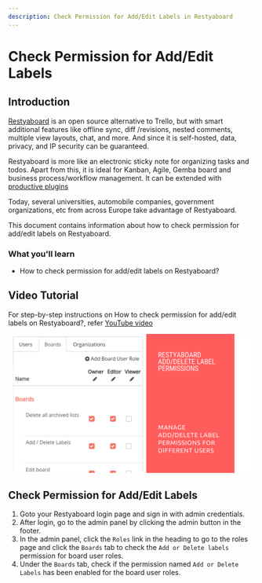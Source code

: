```yaml
---
description: Check Permission for Add/Edit Labels in Restyaboard
---
```


# Check Permission for Add/Edit Labels

## Introduction

[Restyaboard](https://restya.com/board) is an open source alternative to Trello, but with smart additional features like offline sync, diff /revisions, nested comments, multiple view layouts, chat, and more. And since it is self-hosted, data, privacy, and IP security can be guaranteed.

Restyaboard is more like an electronic sticky note for organizing tasks and todos. Apart from this, it is ideal for Kanban, Agile, Gemba board and business process/workflow management. It can be extended with [productive plugins](https://restya.com/board/apps "productive plugins")

Today, several universities, automobile companies, government organizations, etc from across Europe take advantage of Restyaboard.

This document contains information about how to check permission for add/edit labels on Restyaboard.

### What you'll learn

*   How to check permission for add/edit labels on Restyaboard?

## Video Tutorial

For step-by-step instructions on How to check permission for add/edit labels on Restyaboard?, refer [YouTube video](https://www.youtube.com/watch?v=PvDJ1qR3O2g "Watch video on check permission for add/edit labels")

[![check permission for add/edit labels](restyaboard-check-permission-for-add-edit-labels.png)](https://www.youtube.com/watch?v=PvDJ1qR3O2g "Watch video on check permission for add/edit labels")

## Check Permission for Add/Edit Labels

1.  Goto your Restyaboard login page and sign in with admin credentials.
2.  After login, go to the admin panel by clicking the admin button in the footer.
3.  In the admin panel, click the `Roles` link in the heading to go to the roles page and click the `Boards` tab to check the `Add or Delete labels` permission for board user roles.
4.  Under the `Boards` tab, check if the permission named `Add or Delete Labels` has been enabled for the board user roles.